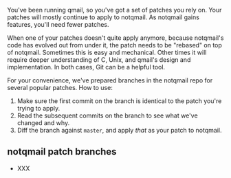 You've been running qmail, so you've got a set of patches you rely on.
Your patches will mostly continue to apply to notqmail.
As notqmail gains features, you'll need fewer patches.

When one of your patches doesn't quite apply anymore, because notqmail's code has evolved out from under it, the patch needs to be "rebased" on top of notqmail.
Sometimes this is easy and mechanical.
Other times it will require deeper understanding of C, Unix, and qmail's design and implementation.
In both cases, Git can be a helpful tool.

For your convenience, we've prepared branches in the notqmail repo for several popular patches.
How to use:

1. Make sure the first commit on the branch is identical to the patch you're trying to apply.
2. Read the subsequent commits on the branch to see what we've changed and why.
3. Diff the branch against `master`, and apply _that_ as your patch to notqmail.

## notqmail patch branches

- XXX